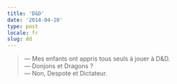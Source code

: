 ```yaml
---
title: 'D&D'
date: '2014-04-20'
type: post
locale: fr
slug: dd
---
```


> — Mes enfants ont appris tous seuls à jouer à D&amp;D.  
> — Donjons et Dragons ?  
> — Non, Despote et Dictateur.
